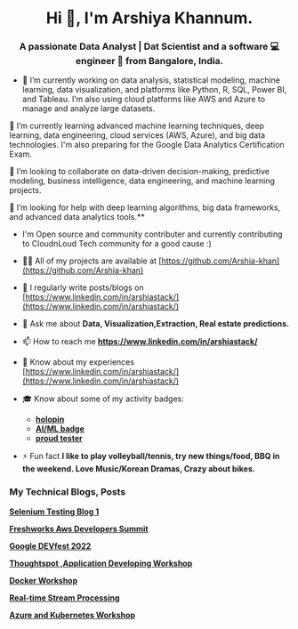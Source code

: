 <h1 align="center">Hi 👋, I'm Arshiya Khannum.</h1>
<h3 align="center">A passionate Data Analyst | Dat Scientist and a software 💻 engineer 🔧 from Bangalore, India. </h3>


- 🔭 I’m currently working on data analysis, statistical modeling, machine learning, data visualization, and platforms like Python, R, SQL, Power BI, and Tableau. I’m also using cloud platforms like AWS and Azure to manage and analyze large datasets.

🌱 I’m currently learning advanced machine learning techniques, deep learning, data engineering, cloud services (AWS, Azure), and big data technologies. I'm also preparing for the Google Data Analytics Certification Exam.

👯 I’m looking to collaborate on data-driven decision-making, predictive modeling, business intelligence, data engineering, and machine learning projects.

🤝 I’m looking for help with deep learning algorithms, big data frameworks, and advanced data analytics tools.**
 
-    I'm Open source and community contributer and currently contributing to CloudnLoud Tech community for a good cause :)        

- 👨‍💻 All of my projects are available at [https://github.com/Arshia-khan](https://github.com/Arshia-khan)

- 📝 I regularly write posts/blogs on [https://www.linkedin.com/in/arshiastack/](https://www.linkedin.com/in/arshiastack/)

- 💬 Ask me about **Data, Visualization,Extraction, Real estate predictions.**

- 📫 How to reach me **https://www.linkedin.com/in/arshiastack/**

- 📄 Know about my experiences [https://www.linkedin.com/in/arshiastack/](https://www.linkedin.com/in/arshiastack/)

- 🎓 Know about some of my activity badges:
  - **[holopin](https://www.holopin.io/userbadge/cl8r18x621132109l95tybrbg7)**
  - **[AI/ML badge](https://www.linkedin.com/feed/update/urn:li:activity:6958335369020936192?utm_source=share&utm_medium=member_desktop)**
  - **[proud tester](https://certificate.thetesttribe.com/verify/f412fdf8-4809-46b9-a545-6053600f932c48)**


- ⚡ Fun fact **I like to play volleyball/tennis, try new things/food, BBQ in the weekend. Love Music/Korean Dramas, Crazy about bikes.**

### My Technical Blogs, Posts 
<!-- ToC-LIST:START -->
**[Selenium Testing Blog 1](https://www.linkedin.com/feed/update/urn:li:activity:6976074549691842560?utm_source=share&utm_medium=member_desktop)**

**[Freshworks Aws Developers Summit](https://www.linkedin.com/posts/arshiastack_freshworks-konnectify-aws-activity-6980482569742024704-raJq?utm_source=share&utm_medium=member_desktop)**

**[Google DEVfest 2022](https://www.linkedin.com/posts/arshiastack_gdg-thankyou-opportunity-activity-6979399011648634880-7H49?utm_source=share&utm_medium=member_desktop)**

**[Thoughtspot ,Application Developing Workshop](https://www.linkedin.com/posts/arshiastack_thankyou-thoughtspot-snowflake-activity-6977925121772584960-CTBZ?utm_source=share&utm_medium=member_desktop)**

**[Docker Workshop](https://www.linkedin.com/posts/arshiastack_docker-thankyou-technology-activity-6976443380792795136-Ng9d?utm_source=share&utm_medium=member_desktop)**

**[Real-time Stream Processing](https://www.linkedin.com/feed/update/urn:li:activity:6962621564177580032?utm_source=share&utm_medium=member_desktop)**

**[Azure and Kubernetes Workshop](https://www.linkedin.com/posts/arshiastack_realitycheckontechnology-thankyou-thankyou-activity-6957401942104961024-h_Lp?utm_source=share&utm_medium=member_desktop)**

<!-- ToCLIST:END -->

